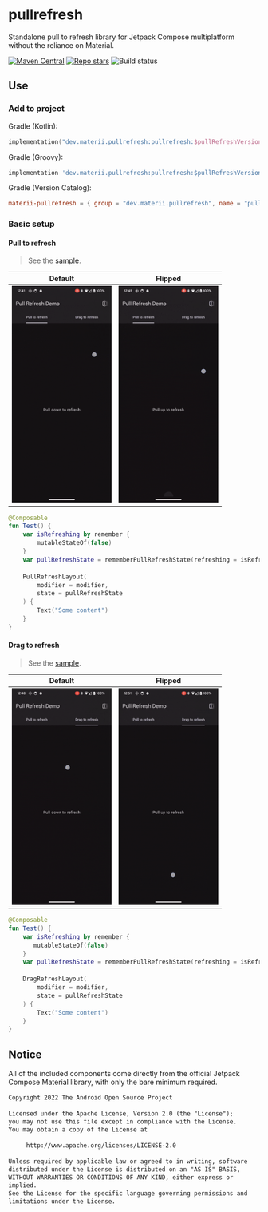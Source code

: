 # pullrefresh
Standalone pull to refresh library for Jetpack Compose multiplatform without the reliance on Material.

[![Maven Central](https://img.shields.io/maven-central/v/dev.materii.pullrefresh/pullrefresh?style=for-the-badge&label=Maven%20Central)](https://central.sonatype.com/artifact/dev.materii.pullrefresh/pullrefresh/)
[![Repo stars](https://img.shields.io/github/stars/MateriiApps/pullrefresh?style=for-the-badge&logo=github)](https://github.com/MateriiApps/pullrefresh/stargazers)
![Build status](https://img.shields.io/github/actions/workflow/status/MateriiApps/pullrefresh/build.yml?style=for-the-badge&logo=github)

## Use

### Add to project

Gradle (Kotlin): 
```kts
implementation("dev.materii.pullrefresh:pullrefresh:$pullRefreshVersion")
```

Gradle (Groovy):
```groovy
implementation 'dev.materii.pullrefresh:pullrefresh:$pullRefreshVersion'
```

Gradle (Version Catalog): 
```toml
materii-pullrefresh = { group = "dev.materii.pullrefresh", name = "pullrefresh", version.ref = "pullrefresh" }
```

### Basic setup

#### Pull to refresh
> See the [sample](https://github.com/MateriiApps/pullrefresh/blob/main/demo/src/main/java/dev/materii/pullrefresh/demo/sample/PullRefreshSample.kt).

| Default | Flipped |
| ------- | ------- |
| <img src="/.github/images/pullrefresh.gif" alt="Pull refresh demo" width="200px"> | <img src="/.github/images/pullrefresh-flipped.gif" alt="Flipped pull refresh demo" width="200px"> |

```kt
@Composable
fun Test() {
    var isRefreshing by remember {
        mutableStateOf(false)
    }
    var pullRefreshState = rememberPullRefreshState(refreshing = isRefreshing, onRefresh = { /* Refresh some data here */ })

    PullRefreshLayout(
        modifier = modifier,
        state = pullRefreshState
    ) {
        Text("Some content")
    }
}
```

#### Drag to refresh
> See the [sample](https://github.com/MateriiApps/pullrefresh/blob/main/demo/src/main/java/dev/materii/pullrefresh/demo/sample/DragRefreshSample.kt).

| Default | Flipped |
| ------- | ------- |
| <img src="/.github/images/dragrefresh.gif" alt="Drag refresh demo" width="200px"> | <img src="/.github/images/dragrefresh-flipped.gif" alt="Flipped drag refresh demo" width="200px"> |

```kt
@Composable
fun Test() {
    var isRefreshing by remember {
       mutableStateOf(false)
    }
    var pullRefreshState = rememberPullRefreshState(refreshing = isRefreshing, onRefresh = { /* Refresh some data here */ })

    DragRefreshLayout(
        modifier = modifier,
        state = pullRefreshState
    ) {
        Text("Some content")
    }
}
```

## Notice
All of the included components come directly from the official Jetpack Compose Material library, with only the bare minimum required.

```
Copyright 2022 The Android Open Source Project

Licensed under the Apache License, Version 2.0 (the "License");
you may not use this file except in compliance with the License.
You may obtain a copy of the License at

     http://www.apache.org/licenses/LICENSE-2.0

Unless required by applicable law or agreed to in writing, software
distributed under the License is distributed on an "AS IS" BASIS,
WITHOUT WARRANTIES OR CONDITIONS OF ANY KIND, either express or implied.
See the License for the specific language governing permissions and
limitations under the License.
```
